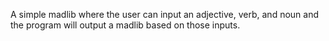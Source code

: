 A simple madlib where the user can input an adjective, verb, and noun and the program will output a madlib based on those inputs.